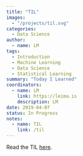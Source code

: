 ```yaml
---
title: "TIL"
images:
  - "/projects/til.svg"
categories:
  - Data Science
author:
  - name: LM
tags:
  - Introduction
  - Machine Learning
  - Data Science
  - Statistical Learning
summary: "Today I Learned"
coordinators:
  - name: LM
    link: https://leima.is
    description: LM
date: 2019-04-07
status: In Progress
notes:
  - name: TIL
    link: /til
---
```



Read the TIL [here](/til).